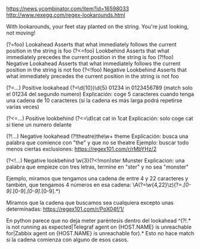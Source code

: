 https://news.ycombinator.com/item?id=16598033
http://www.rexegg.com/regex-lookarounds.html

With lookarounds, your feet stay planted on the string. You're just looking, not moving!

(?=foo) Lookahead Asserts that what immediately follows the current position in the string is foo
(?<=foo)  Lookbehind  Asserts that what immediately precedes the current position in the string is foo
(?!foo) Negative Lookahead  Asserts that what immediately follows the current position in the string is not foo
(?<!foo)  Negative Lookbehind Asserts that what immediately precedes the current position in the string is not foo


(?=…)   Positive lookahead    (?=\d{10})\d{5}     01234 in 0123456789 (match solo el 01234 del segundo numero)
  Explicación: coge 5 caracteres cuando tenga una cadena de 10 caracteres (si la cadena es más larga podrá repetirse varias veces)

(?<=…)  Positive lookbehind   (?<=\d)cat          cat in 1cat
  Explicación: solo coge cat si tiene un numero delante

(?!…)   Negative lookahead    (?!theatre)the\w+   theme
  Explicación: busca una palabra que comience con "the" y que no se theatre
  Ejemplo: buscar todo menos ciertas exclusiones: https://regex101.com/r/rMbYHz/2

(?<!…)  Negative lookbehind   \w{3}(?<!mon)ster   Munster
  Explicacion: una palabra que empieze con tres letras, termine en "ster" y no sea "monster"


Ejemplo, miramos que tengamos una cadena de entre 4 y 22 caracteres y también, que tengamos 4 números en esa cadena:
\A(?=\w{4,22}\z)(?=.*[0-9].*[0-9].*[0-9].*[0-9].*)

Miramos que la cadena que buscamos sea cualquiera excepto unas determinadas:
https://regex101.com/r/PoX04f/1/

En python parece que no deja meter paréntesis dentro del lookahead
^(?!.* is not running as expected|Telegraf agent on {HOST.NAME} is unreachable for|Zabbix agent on {HOST.NAME} is unreachable for).*
Esto no hace match si la cadena comienza con alguno de esos casos.
